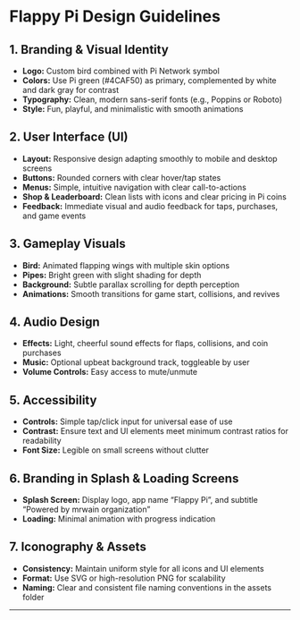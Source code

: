 # Flappy Pi Design Guidelines

## 1. Branding & Visual Identity

* **Logo:** Custom bird combined with Pi Network symbol
* **Colors:** Use Pi green (#4CAF50) as primary, complemented by white and dark gray for contrast
* **Typography:** Clean, modern sans-serif fonts (e.g., Poppins or Roboto)
* **Style:** Fun, playful, and minimalistic with smooth animations

## 2. User Interface (UI)

* **Layout:** Responsive design adapting smoothly to mobile and desktop screens
* **Buttons:** Rounded corners with clear hover/tap states
* **Menus:** Simple, intuitive navigation with clear call-to-actions
* **Shop & Leaderboard:** Clean lists with icons and clear pricing in Pi coins
* **Feedback:** Immediate visual and audio feedback for taps, purchases, and game events

## 3. Gameplay Visuals

* **Bird:** Animated flapping wings with multiple skin options
* **Pipes:** Bright green with slight shading for depth
* **Background:** Subtle parallax scrolling for depth perception
* **Animations:** Smooth transitions for game start, collisions, and revives

## 4. Audio Design

* **Effects:** Light, cheerful sound effects for flaps, collisions, and coin purchases
* **Music:** Optional upbeat background track, toggleable by user
* **Volume Controls:** Easy access to mute/unmute

## 5. Accessibility

* **Controls:** Simple tap/click input for universal ease of use
* **Contrast:** Ensure text and UI elements meet minimum contrast ratios for readability
* **Font Size:** Legible on small screens without clutter

## 6. Branding in Splash & Loading Screens

* **Splash Screen:** Display logo, app name “Flappy Pi”, and subtitle “Powered by mrwain organization”
* **Loading:** Minimal animation with progress indication

## 7. Iconography & Assets

* **Consistency:** Maintain uniform style for all icons and UI elements
* **Format:** Use SVG or high-resolution PNG for scalability
* **Naming:** Clear and consistent file naming conventions in the assets folder

---

